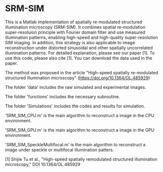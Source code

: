# SRM-SIM
This is a Matlab implementation of spatially re-modulated structured illumination microscopy (SRM-SIM). It combines spatial re-modulation super-resoluion principle with Fourier domain filter and use measured illumination patterns, enabling high-speed and high-quality super-resolution SIM imaging. In addition, this strategy is also applicable to image reconstruction under distorted sinusoidal and other spatially uncorrelated illumination patterns. For detailed explanation, please see our paper [1]. To use this code, please also cite [1]. You can download the data used in the paper.

The method was proposed in the article "High-speed spatially re-modulated structured illumination microscopy" (https://doi.org/10.1364/OL.485929)

The folder 'data' includes the raw simulated and experimental images.

The folder 'functions' includes the necessary subroutine.

The folder 'Simulations' includes the codes and results for simulation.

'SRM_SIM_CPU.m' is the main algorithm to reconstruct a image in the CPU environment.

'SRM_SIM_GPU.m' is the main algorithm to reconstruct a image in the GPU environment.

'SRM_SIM_SpeckleMultifocal.m' is the main algorithm to reconstruct a image under speckle or multifocal illumination patters.

[1] Shijie Tu et al., "High-speed spatially remodulated structured illumination microscopy," DOI 10.1364/OL.485929
